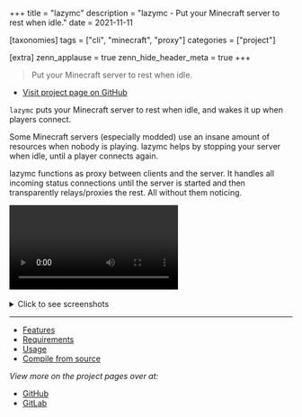 +++
title = "lazymc"
description = "lazymc - Put your Minecraft server to rest when idle."
date = 2021-11-11

[taxonomies]
tags = ["cli", "minecraft", "proxy"]
categories = ["project"]

[extra]
zenn_applause = true
zenn_hide_header_meta = true
+++

> Put your Minecraft server to rest when idle.

- [Visit project page on GitHub][github]

`lazymc` puts your Minecraft server to rest when idle, and wakes it up when
players connect.

Some Minecraft servers (especially modded) use an insane amount of resources
when nobody is playing. lazymc helps by stopping your server when idle, until a
player connects again.

lazymc functions as proxy between clients and the server. It handles all
incoming status connections until the server is started and then transparently
relays/proxies the rest. All without them noticing.

<video controls>
    <source src="https://user-images.githubusercontent.com/856222/141378688-882082be-9efa-4cfe-81cc-5a7ab8b8e86b.mp4" type="video/mp4">
</video>

<br>
<br>

<details><summary>Click to see screenshots</summary>
<p>

{{ fit_image(path="projects/lazymc/sleeping.png") }}
{{ fit_image(path="projects/lazymc/join.png") }}
{{ fit_image(path="projects/lazymc/starting.png") }}
{{ fit_image(path="projects/lazymc/started.png") }}

</p>
</details>

---

- [Features](https://github.com/timvisee/lazymc/#features)
- [Requirements](https://github.com/timvisee/lazymc/#requirements)
- [Usage](https://github.com/timvisee/lazymc/#usage)
- [Compile from source](https://github.com/timvisee/lazymc/#compile-from-source)

_View more on the project pages over at:_

- [GitHub][github]
- [GitLab][gitlab]

[github]: https://github.com/timvisee/lazymc
[gitlab]: https://gitlab.com/timvisee/lazymc
